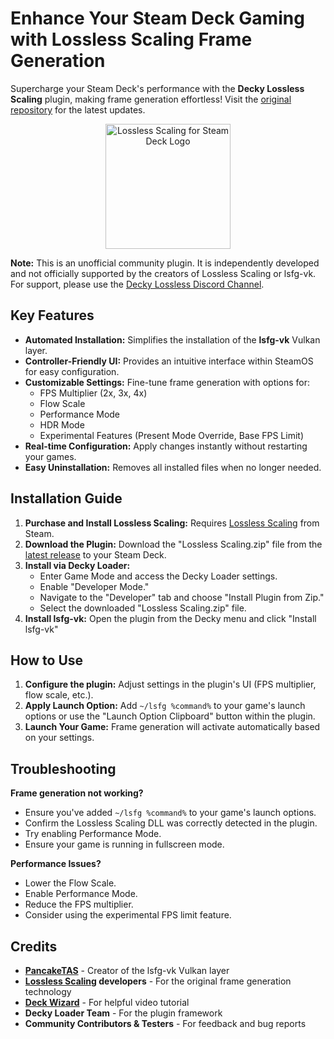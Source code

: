 # Enhance Your Steam Deck Gaming with Lossless Scaling Frame Generation

Supercharge your Steam Deck's performance with the **Decky Lossless Scaling** plugin, making frame generation effortless!  Visit the [original repository](https://github.com/xXJSONDeruloXx/decky-lossless-scaling-vk) for the latest updates.

<p align="center">
   <img src="assets/decky-lossless-logo.png" alt="Lossless Scaling for Steam Deck Logo" width="200"/>
</p>

**Note:** This is an unofficial community plugin. It is independently developed and not officially supported by the creators of Lossless Scaling or lsfg-vk. For support, please use the [Decky Lossless Discord Channel](https://discord.gg/TwvHdVucC3).

## Key Features

*   **Automated Installation:** Simplifies the installation of the **lsfg-vk** Vulkan layer.
*   **Controller-Friendly UI:**  Provides an intuitive interface within SteamOS for easy configuration.
*   **Customizable Settings:** Fine-tune frame generation with options for:
    *   FPS Multiplier (2x, 3x, 4x)
    *   Flow Scale
    *   Performance Mode
    *   HDR Mode
    *   Experimental Features (Present Mode Override, Base FPS Limit)
*   **Real-time Configuration:** Apply changes instantly without restarting your games.
*   **Easy Uninstallation:** Removes all installed files when no longer needed.

## Installation Guide

1.  **Purchase and Install Lossless Scaling:** Requires [Lossless Scaling](https://store.steampowered.com/app/993090/Lossless_Scaling/) from Steam.
2.  **Download the Plugin:** Download the "Lossless Scaling.zip" file from the [latest release](https://github.com/xXJSONDeruloXx/decky-lossless-scaling-vk/releases) to your Steam Deck.
3.  **Install via Decky Loader:**
    *   Enter Game Mode and access the Decky Loader settings.
    *   Enable "Developer Mode."
    *   Navigate to the "Developer" tab and choose "Install Plugin from Zip."
    *   Select the downloaded "Lossless Scaling.zip" file.
4.  **Install lsfg-vk:** Open the plugin from the Decky menu and click "Install lsfg-vk"

## How to Use

1.  **Configure the plugin:** Adjust settings in the plugin's UI (FPS multiplier, flow scale, etc.).
2.  **Apply Launch Option:** Add `~/lsfg %command%` to your game's launch options or use the "Launch Option Clipboard" button within the plugin.
3.  **Launch Your Game:** Frame generation will activate automatically based on your settings.

## Troubleshooting

**Frame generation not working?**

*   Ensure you've added `~/lsfg %command%` to your game's launch options.
*   Confirm the Lossless Scaling DLL was correctly detected in the plugin.
*   Try enabling Performance Mode.
*   Ensure your game is running in fullscreen mode.

**Performance Issues?**

*   Lower the Flow Scale.
*   Enable Performance Mode.
*   Reduce the FPS multiplier.
*   Consider using the experimental FPS limit feature.

## Credits

*   **[PancakeTAS](https://github.com/PancakeTAS/lsfg-vk)** - Creator of the lsfg-vk Vulkan layer
*   **[Lossless Scaling](https://store.steampowered.com/app/993090/Lossless_Scaling/) developers** - For the original frame generation technology
*   **[Deck Wizard](https://www.youtube.com/@DeckWizard)** - For helpful video tutorial
*   **Decky Loader Team** - For the plugin framework
*   **Community Contributors & Testers** - For feedback and bug reports